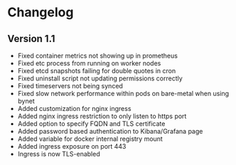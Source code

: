 # Changelog

## Version 1.1
- Fixed container metrics not showing up in prometheus
- Fixed etc process from running on worker nodes
- Fixed etcd snapshots failing for double quotes in cron
- Fixed uninstall script not updating permissions correctly
- Fixed timeservers not being synced
- Fixed slow network performance within pods on bare-metal when using bynet
- Added customization for nginx ingress
- Added nginx ingress restriction to only listen to https port
- Added option to specify FQDN and TLS certificate
- Added password based authentication to Kibana/Grafana page
- Added variable for docker internal registry mount
- Added ingress exposure on port 443
- Ingress is now TLS-enabled

